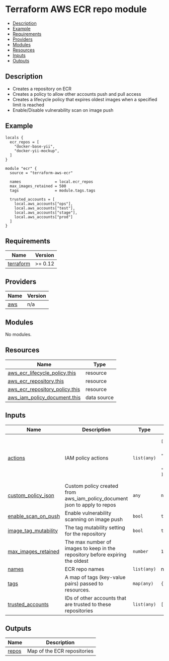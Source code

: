 # Terraform AWS ECR repo module

<!-- START doctoc generated TOC please keep comment here to allow auto update -->
<!-- DON'T EDIT THIS SECTION, INSTEAD RE-RUN doctoc TO UPDATE -->

- [Description](#description)
- [Example](#example)
- [Requirements](#requirements)
- [Providers](#providers)
- [Modules](#modules)
- [Resources](#resources)
- [Inputs](#inputs)
- [Outputs](#outputs)

<!-- END doctoc generated TOC please keep comment here to allow auto update -->

## Description
- Creates a repository on ECR
- Creates a policy to allow other accounts push and pull access
- Creates a lifecycle policy that expires oldest images when a specified limit is reached
- Enable/Disable vulnerability scan on image push


## Example
```hcl
locals {
  ecr_repos = [
    "docker-base-yii",
    "docker-yii-mockup",
  ]
}

module "ecr" {
  source = "terraform-aws-ecr"

  names               = local.ecr_repos
  max_images_retained = 500
  tags                = module.tags.tags

  trusted_accounts = [
    local.aws_accounts["ops"],
    local.aws_accounts["test"],
    local.aws_accounts["stage"],
    local.aws_accounts["prod"]
  ]
}
```

<!-- BEGINNING OF PRE-COMMIT-TERRAFORM DOCS HOOK -->
## Requirements

| Name | Version |
|------|---------|
| <a name="requirement_terraform"></a> [terraform](#requirement\_terraform) | >= 0.12 |

## Providers

| Name | Version |
|------|---------|
| <a name="provider_aws"></a> [aws](#provider\_aws) | n/a |

## Modules

No modules.

## Resources

| Name | Type |
|------|------|
| [aws_ecr_lifecycle_policy.this](https://registry.terraform.io/providers/hashicorp/aws/latest/docs/resources/ecr_lifecycle_policy) | resource |
| [aws_ecr_repository.this](https://registry.terraform.io/providers/hashicorp/aws/latest/docs/resources/ecr_repository) | resource |
| [aws_ecr_repository_policy.this](https://registry.terraform.io/providers/hashicorp/aws/latest/docs/resources/ecr_repository_policy) | resource |
| [aws_iam_policy_document.this](https://registry.terraform.io/providers/hashicorp/aws/latest/docs/data-sources/iam_policy_document) | data source |

## Inputs

| Name | Description | Type | Default | Required |
|------|-------------|------|---------|:--------:|
| <a name="input_actions"></a> [actions](#input\_actions) | IAM policy actions | `list(any)` | <pre>[<br>  "ecr:BatchCheckLayerAvailability",<br>  "ecr:BatchGetImage",<br>  "ecr:GetAuthorizationToken",<br>  "ecr:GetDownloadUrlForLayer"<br>]</pre> | no |
| <a name="input_custom_policy_json"></a> [custom\_policy\_json](#input\_custom\_policy\_json) | Custom policy created from aws\_iam\_policy\_document json to apply to repos | `any` | `null` | no |
| <a name="input_enable_scan_on_push"></a> [enable\_scan\_on\_push](#input\_enable\_scan\_on\_push) | Enable vulnerability scanning on image push | `bool` | `true` | no |
| <a name="input_image_tag_mutability"></a> [image\_tag\_mutability](#input\_image\_tag\_mutability) | The tag mutability setting for the repository | `bool` | `true` | no |
| <a name="input_max_images_retained"></a> [max\_images\_retained](#input\_max\_images\_retained) | The max number of images to keep in the repository before expiring the oldest | `number` | `100` | no |
| <a name="input_names"></a> [names](#input\_names) | ECR repo names | `list(any)` | n/a | yes |
| <a name="input_tags"></a> [tags](#input\_tags) | A map of tags (key-value pairs) passed to resources. | `map(any)` | `{}` | no |
| <a name="input_trusted_accounts"></a> [trusted\_accounts](#input\_trusted\_accounts) | IDs of other accounts that are trusted to these repositories | `list(any)` | `[]` | no |

## Outputs

| Name | Description |
|------|-------------|
| <a name="output_repos"></a> [repos](#output\_repos) | Map of the ECR repositories |
<!-- END OF PRE-COMMIT-TERRAFORM DOCS HOOK -->
